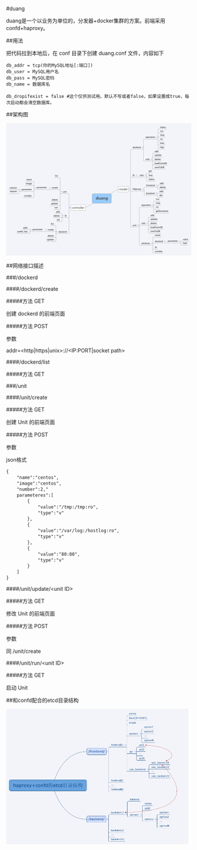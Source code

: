 #duang

duang是一个以业务为单位的，分发器+docker集群的方案。前端采用confd+haproxy。

##用法

把代码拉到本地后，在 conf 目录下创建 duang.conf 文件，内容如下

	db_addr = tcp(你的MySQL地址[:端口])
	db_user = MySQL用户名
	db_pass = MySQL密码
	db_name = 数据库名

	db_dropifexist = false #这个仅供测试用。默认不写或者false，如果设置成true，每次启动都会清空数据库。

##架构图

![框架图](duang.png "框架图")

##网络接口描述

###/dockerd

####/dockerd/create

#####方法 GET

创建 dockerd 的前端页面

#####方法 POST

参数

addr=<http|https|unix>://&lt;IP:PORT|socket path&gt;

####/dockerd/list

#####方法 GET

###/unit

####/unit/create

#####方法 GET

创建 Unit 的前端页面

#####方法 POST

参数

json格式

	{
		"name":"centos",
		"image":"centos",
		"number":2,"
		parameteres":[
			{
				"value":"/tmp:/tmp:ro",
				"type":"v"
			},
			{
				"value":"/var/log:/hostlog:ro",
				"type":"v"
			},
			{
				"value":"80:80",
				"type":"v"
			}
		]
	}

####/unit/update/&lt;unit ID&gt;

#####方法 GET

修改 Unit 的前端页面

#####方法 POST

参数

同 /unit/create

####/unit/run/&lt;unit ID&gt;

#####方法 GET

启动 Unit

##和confd配合的etcd目录结构

![etcd目录结构](etcd_directory_arch.png "etcd目录结构")